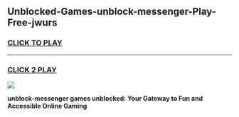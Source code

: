 
## Unblocked-Games-unblock-messenger-Play-Free-jwurs
<h3>
<a href="https://premium76.site?title=unblock-messenger&ref=10A">CLICK TO PLAY</a></h3>
<hr>

<h3>
<a href="https://premium76.site?title=unblock-messenger&ref=10A">CLICK 2 PLAY</a>
  
</h3>

<a href="https://premium76.site?title=unblock-messenger&ref=10A"><img src="https://clearcache.store/games.png"></a>


**unblock-messenger games unblocked: Your Gateway to Fun and Accessible Online Gaming**
